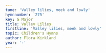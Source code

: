 ```yaml
---
tune: 'Valley lilies, meek and lowly'
hymnnumber: '275'
key: G Major
title: Valley Lilies
firstline: 'Valley lilies, meek and lowly'
topic: Children's Hymns
author: Flora Kirkland
year: '-'
---
```

